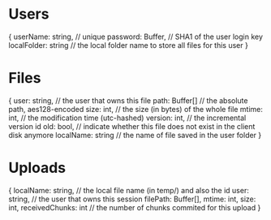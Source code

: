 # Users
{
	userName: string, // unique
	password: Buffer, // SHA1 of the user login key
	localFolder: string // the local folder name to store all files for this user
}

# Files
{
	user: string, // the user that owns this file
	path: Buffer[] // the absolute path, aes128-encoded
	size: int, // the size (in bytes) of the whole file
	mtime: int, // the modification time (utc-hashed)
	version: int, // the incremental version id
	old: bool, // indicate whether this file does not exist in the client disk anymore
	localName: string // the name of file saved in the user folder
}

# Uploads
{
	localName: string, // the local file name (in temp/) and also the id
	user: string, // the user that owns this session
	filePath: Buffer[],
	mtime: int,
	size: int,
	receivedChunks: int // the number of chunks commited for this upload
}
